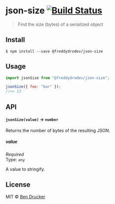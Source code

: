 # json-size [![Build Status](https://travis-ci.org/bendrucker/json-size.svg?branch=master)](https://travis-ci.org/bendrucker/json-size)

> Find the size (bytes) of a serialized object

## Install

```
$ npm install --save @freddydrodev/json-size
```

## Usage

```js
import jsonSize from "@freddydrodev/json-size";

jsonSize({ foo: "bar" });
//=> 13
```

## API

#### `jsonSize(value)` -> `number`

Returns the number of bytes of the resulting JSON.

##### value

_Required_  
Type: `any`

A value to stringify.

## License

MIT © [Ben Drucker](http://bendrucker.me)
